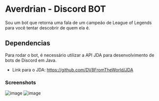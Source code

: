 # Averdrian - Discord BOT

Sou um bot que retorna uma fala de um campeão de League of Legends para você tentar descobrir de quem ela é.

## Dependencias

Para rodar o bot, é necessário utilizar a API JDA para desenvolvimento de bots de Discord em Java.
- Link para o JDA: https://github.com/DV8FromTheWorld/JDA

### Screenshots
![image](https://user-images.githubusercontent.com/64261696/217400131-5f952f7d-9322-4365-8a81-94f590263e33.png)
![image](https://user-images.githubusercontent.com/64261696/217401306-feba740d-4e02-4d3a-9ed8-9c5e7e7e6ca8.png)
